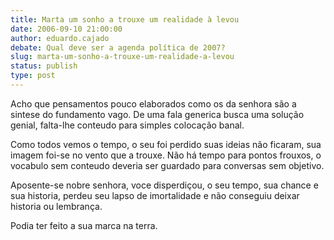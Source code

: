 ```yaml
---
title: Marta um sonho a trouxe um realidade à levou
date: 2006-09-10 21:00:00
author: eduardo.cajado
debate: Qual deve ser a agenda política de 2007?
slug: marta-um-sonho-a-trouxe-um-realidade-a-levou
status: publish 
type: post
---
```


Acho que pensamentos pouco elaborados como os da senhora são a sintese do fundamento vago. De uma fala generica busca uma solução genial, falta-lhe conteudo para simples colocação banal.


Como todos vemos o tempo, o seu foi perdido suas ideias não ficaram, sua imagem foi-se no vento que a trouxe. Não há tempo para pontos frouxos, o vocabulo sem conteudo deveria ser guardado para conversas sem objetivo.


Aposente-se nobre senhora, voce disperdiçou, o seu tempo, sua chance e sua historia, perdeu seu lapso de imortalidade e não conseguiu deixar historia ou lembrança. 


Podia ter feito a sua marca na terra.


 


 


